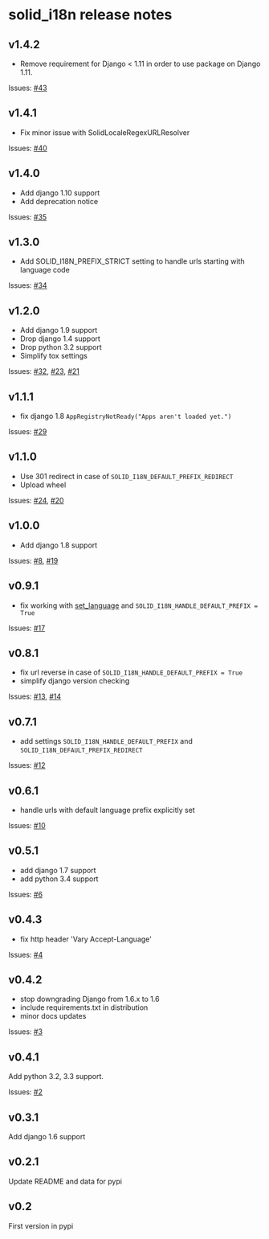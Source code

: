 solid_i18n release notes
========================

v1.4.2
------
- Remove requirement for Django < 1.11 in order to use package on Django 1.11.

Issues: [#43](https://github.com/st4lk/django-solid-i18n-urls/issues/43)


v1.4.1
------
- Fix minor issue with SolidLocaleRegexURLResolver

Issues: [#40](https://github.com/st4lk/django-solid-i18n-urls/issues/40)


v1.4.0
------
- Add django 1.10 support
- Add deprecation notice

Issues: [#35](https://github.com/st4lk/django-solid-i18n-urls/issues/35)

v1.3.0
------
- Add SOLID_I18N_PREFIX_STRICT setting to handle urls starting with language code

Issues: [#34](https://github.com/st4lk/django-solid-i18n-urls/issues/34)

v1.2.0
------
- Add django 1.9 support
- Drop django 1.4 support
- Drop python 3.2 support
- Simplify tox settings

Issues: [#32](https://github.com/st4lk/django-solid-i18n-urls/issues/32), [#23](https://github.com/st4lk/django-solid-i18n-urls/issues/23   ), [#21](https://github.com/st4lk/django-solid-i18n-urls/issues/21)

v1.1.1
------
- fix django 1.8 `AppRegistryNotReady("Apps aren't loaded yet.")`

Issues: [#29](https://github.com/st4lk/django-solid-i18n-urls/issues/29)

v1.1.0
------

 - Use 301 redirect in case of `SOLID_I18N_DEFAULT_PREFIX_REDIRECT`
 - Upload wheel

Issues: [#24](https://github.com/st4lk/django-solid-i18n-urls/issues/24), [#20](https://github.com/st4lk/django-solid-i18n-urls/issues/20)

v1.0.0
------

 - Add django 1.8 support

Issues: [#8](https://github.com/st4lk/django-solid-i18n-urls/issues/8), [#19](https://github.com/st4lk/django-solid-i18n-urls/issues/19)

v0.9.1
------

 - fix working with [set_language](https://docs.djangoproject.com/en/dev/topics/i18n/translation/#set-language-redirect-view) and `SOLID_I18N_HANDLE_DEFAULT_PREFIX = True`

Issues: [#17](https://github.com/st4lk/django-solid-i18n-urls/issues/17)

v0.8.1
------

 - fix url reverse in case of `SOLID_I18N_HANDLE_DEFAULT_PREFIX = True`
 - simplify django version checking

Issues: [#13](https://github.com/st4lk/django-solid-i18n-urls/issues/13), [#14](https://github.com/st4lk/django-solid-i18n-urls/issues/14)

v0.7.1
------

 - add settings `SOLID_I18N_HANDLE_DEFAULT_PREFIX` and `SOLID_I18N_DEFAULT_PREFIX_REDIRECT`

Issues: [#12](https://github.com/st4lk/django-solid-i18n-urls/issues/12)

v0.6.1
------

 - handle urls with default language prefix explicitly set

Issues: [#10](https://github.com/st4lk/django-solid-i18n-urls/issues/10)

v0.5.1
------

 - add django 1.7 support
 - add python 3.4 support

Issues: [#6](https://github.com/st4lk/django-solid-i18n-urls/issues/6)

v0.4.3
------

 - fix http header 'Vary Accept-Language'

Issues: [#4](https://github.com/st4lk/django-solid-i18n-urls/issues/4)

v0.4.2
------

 - stop downgrading Django from 1.6.x to 1.6
 - include requirements.txt in distribution
 - minor docs updates

Issues: [#3](https://github.com/st4lk/django-solid-i18n-urls/issues/3)

v0.4.1
------
Add python 3.2, 3.3 support.

Issues: [#2](https://github.com/st4lk/django-solid-i18n-urls/issues/2)

v0.3.1
------

Add django 1.6 support

v0.2.1
------

Update README and data for pypi

v0.2
----

First version in pypi
